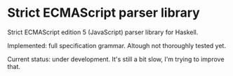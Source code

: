 Strict ECMAScript parser library
================================

Strict ECMAScript edition 5 (JavaScript) parser library for Haskell.

Implemented: full specification grammar. Altough not thoroughly tested yet.

Current status: under development. It's still a bit slow, I'm trying to improve that.